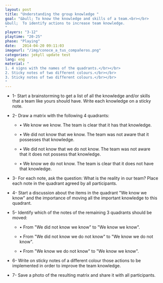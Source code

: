```yaml
---
layout: post
title: "Understanding the group knowledge "
goal: "&bull; To know the knowledge and skills of a team.<br></br>
&bull;  To identify actions to increase team knowledge.
"
players: "3-12"
playtime: "20-25"
phase: "Playing"
date:   2014-04-20 09:11:03
imageurl: "/img/conoce_a_tus_compañeros.png"
categories: jekyll update test
lang: eng
material: "
1. 4 signs with the names of the quadrants.</br></br>
2. Sticky notes of two different colours.</br></br>
3. Sticky notes of two different colours.</br></br>
"
---
```

- 1- Start a brainstorming to get a list of all the knowledge and/or skills that a team like yours should have. Write each knowledge on a sticky note.

- 2- Draw a matrix with the following 4 quadrants:
	
	- &bull; We know we know. The team is clear that it has that knowledge.

	- &bull; We did not know that we know. The team was not aware that it possesses that knowledge.

	- &bull; We did not know that we do not know. The team was not aware that it does not possess that knowledge.

	- &bull; We know we do not know. The team is clear that it does not have that knowledge.

- 3- For each note, ask the question: What is the reality in our team? Place each note in the quadrant agreed by all participants.

- 4- Start a discussion about the items in the quadrant "We know we know" and the importance of moving all the important knowledge to this quadrant.

- 5- Identify which of the notes of the remaining 3 quadrants should be moved:

	- &bull; From "We did not know we know" to "We know we know".

	- &bull; From "We did not know we do not know" to "We know we do not know".

	- &bull; From "We know we do not know" to "We know we know".

- 6- Write on sticky notes of a different colour those actions to be implemented in order to improve the team knowledge.

- 7- Save a photo of the resulting matrix and share it with all participants.
